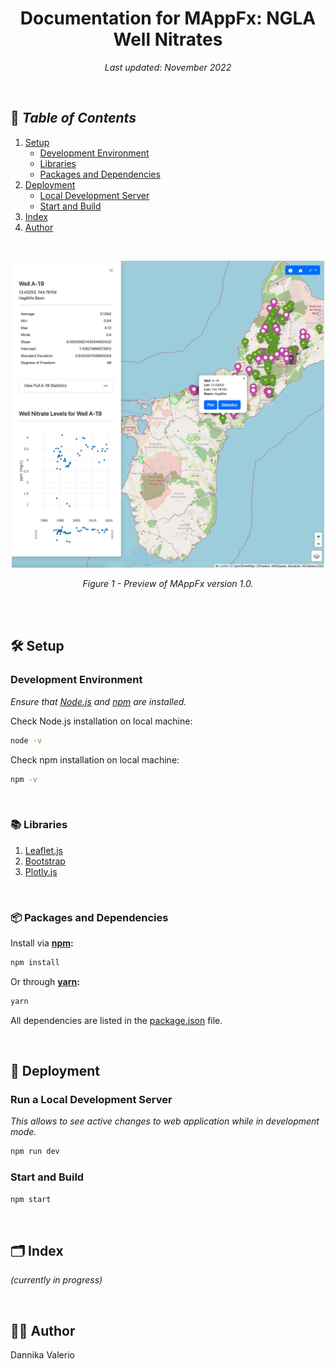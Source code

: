 <h1 align="center">Documentation for MAppFx: NGLA Well Nitrates</h1>

<p align="center">
<i>Last updated: November 2022</i>
</p>

<br>

## 📖  _Table of Contents_
1. [Setup](#🛠-setup) 
    - [Development Environment](#development-environment)
    - [Libraries](#📚-libraries) 
    - [Packages and Dependencies](#📦-packages-and-dependencies)
2. [Deployment](#🚀-deployment)
    - [Local Development Server](#run-a-local-development-server) 
    - [Start and Build](#start-and-build)
3. [Index](#🗂-index) 
4. [Author](#👩‍💻-author)

<br> 

<p align="center">
<img src="static/assets/MAppFx Well Nitrates v1.0.png" width="500">
</p>
<p align="center">
<i>Figure 1 - Preview of MAppFx version 1.0. </i>
</p>

<br><br>

## 🛠 Setup 
### Development Environment 
_Ensure that [Node.js](https://nodejs.org/en/download/) and [npm](https://docs.npmjs.com/downloading-and-installing-node-js-and-npm) are installed._

Check Node.js installation on local machine:
``` bash 
node -v
```

Check npm installation on local machine:
``` bash 
npm -v
``` 

<br>

### 📚 Libraries 
1. [Leaflet.js](https://leafletjs.com/reference.html) 
2. [Bootstrap](https://getbootstrap.com/docs/5.2/getting-started/introduction/)
3. [Plotly.js](https://plotly.com/javascript/)

<br> 

### 📦 Packages and Dependencies
Install via __[npm](https://www.npmjs.com/):__
``` bash 
npm install
```

Or through __[yarn](https://yarnpkg.com/):__
``` bash 
yarn 
```

All dependencies are listed in the [package.json](./package.json) file. 

<br>

## 🚀 Deployment 
### Run a Local Development Server 
_This allows to see active changes to web application while in development mode._
``` bash 
npm run dev 
```  
### Start and Build
``` bash 
npm start 
``` 

<br>

## 🗂 Index 
_(currently in progress)_

<br>

## 👩‍💻 Author
Dannika Valerio 

